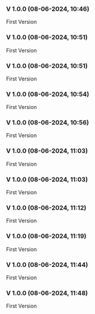 ### V 1.0.0 (08-06-2024, 10:46)

First Version


### V 1.0.0 (08-06-2024, 10:51)

First Version


### V 1.0.0 (08-06-2024, 10:51)

First Version


### V 1.0.0 (08-06-2024, 10:54)

First Version


### V 1.0.0 (08-06-2024, 10:56)

First Version


### V 1.0.0 (08-06-2024, 11:03)

First Version


### V 1.0.0 (08-06-2024, 11:03)

First Version


### V 1.0.0 (08-06-2024, 11:12)

First Version


### V 1.0.0 (08-06-2024, 11:19)

First Version


### V 1.0.0 (08-06-2024, 11:44)

First Version


### V 1.0.0 (08-06-2024, 11:48)

First Version

